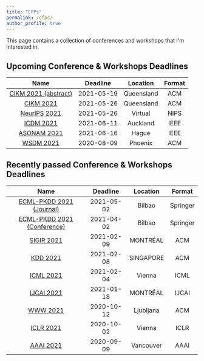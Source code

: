 ```yaml
---
title: "CFPs"
permalink: /cfps/
author_profile: true
---
```


This page contains a collection of conferences and workshops that I'm interested in. 

## Upcoming Conference & Workshops Deadlines

| Name                                                                  | Deadline   | Location      | Format 	|
| :-------------------------------------------------------------------: | :--------: | :-----------: | :------: |
| [CIKM 2021 (abstract)](https://www.cikm2021.org/)                     | 2021-05-19 | Queensland    | ACM    	|
| [CIKM 2021 ](https://www.cikm2021.org/)                               | 2021-05-26 | Queensland    | ACM    	|
| [NeurIPS 2021](https://nips.cc/Conferences/2021/)                     | 2021-05-26 | Virtual       | NIPS   	|
| [ICDM 2021](https://icdm2021.auckland.ac.nz/)                         | 2021-06-11 | Auckland      | IEEE   	|
| [ASONAM 2021](http://asonam.cpsc.ucalgary.ca/2021/)                   | 2021-06-16 | Hague       	 | IEEE    	|
| [WSDM 2021](http://www.wsdm-conference.org/2022/)                     | 2020-08-09 | Phoenix       | ACM      |

## Recently passed Conference & Workshops Deadlines

| Name                                                                  | Deadline   | Location      | Format   |
| :-------------------------------------------------------------------: | :--------: | :-----------: | :------: |
| [ECML-PKDD 2021 (Journal)](https://2021.ecmlpkdd.org/)             	| 2021-05-02 | Bilbao        | Springer	|
| [ECML-PKDD 2021 (Conference)](https://2021.ecmlpkdd.org/)             | 2021-04-02 | Bilbao        | Springer	|
| [SIGIR 2021](http://sigir.org/sigir2021/)                             | 2021-02-09 | MONTRÉAL      | ACM      |
| [KDD 2021](https://www.kdd.org/kdd2021/)                              | 2021-02-08 | SINGAPORE     | ACM      |
| [ICML 2021](https://icml.cc/Conferences/2021)                         | 2021-02-04 | Vienna	     | ICML     |
| [IJCAI 2021](https://ijcai-21.org/)                                   | 2021-01-18 | MONTRÉAL      | IJCAI    |
| [WWW 2021](http://www2021.thewebconf.org/)                            | 2020-10-12 | Ljubljana     | ACM      |
| [ICLR 2021](https://iclr.cc/Conferences/2021)                         | 2020-10-02 | Vienna        | ICLR     |
| [AAAI 2021](https://aaai.org/Conferences/AAAI-21/)                    | 2020-09-09 | Vancouver     | AAAI     |
